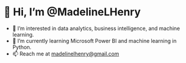 # 👋 Hi, I’m @MadelineLHenry

- 👀 I’m interested in data analytics, business intelligence, and machine learning. 
- 🌱 I’m currently learning Microsoft Power BI and machine learning in Python.
- 📫 Reach me at madelinelhenry@gmail.com 

<!---
MadelineLHenry/MadelineLHenry is a ✨ special ✨ repository because its `README.md` (this file) appears on your GitHub profile.
You can click the Preview link to take a look at your changes.
--->

